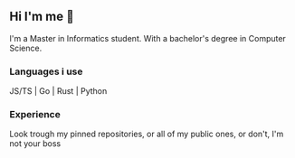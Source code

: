 ## Hi I'm me 👋
I'm a Master in Informatics student.
With a bachelor's degree in Computer Science.

### Languages i use
JS/TS | Go | Rust | Python

### Experience
Look trough my pinned repositories, or all of my public ones, or don't, I'm not your boss
<!--
**Molnes/Molnes** is a ✨ _special_ ✨ repository because its `README.md` (this file) appears on your GitHub profile.

Here are some ideas to get you started:

- 🔭 I’m currently working on ...
- 🌱 I’m currently learning ...
- 👯 I’m looking to collaborate on ...
- 🤔 I’m looking for help with ...
- 💬 Ask me about ...
- 📫 How to reach me: ...
- 😄 Pronouns: ...
- ⚡ Fun fact: ...
-->
